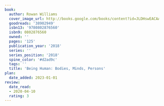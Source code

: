```yaml
---
book:
  author: Rowan Williams
  cover_image_url: http://books.google.com/books/content?id=JLDHswEACAAJ&printsec=frontcover&img=1&zoom=1&source=gbs_api
  goodreads: '38902949'
  isbn13: '9780802876560'
  isbn9: 0802876560
  owned: ''
  pages: '125'
  publication_year: '2018'
  series: ''
  series_position: '2018'
  spine_color: '#d2ad9c'
  tags: ''
  title: 'Being Human: Bodies, Minds, Persons'
plan:
  date_added: 2023-01-01
review:
  date_read:
  - 2020-04-10
  rating: 3
---
```

